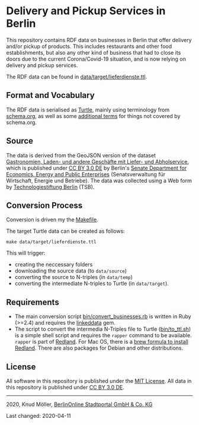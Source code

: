 # Delivery and Pickup Services in Berlin

This repository contains RDF data on businesses in Berlin that offer delivery and/or pickup of products.
This includes restaurants and other food establishments, but also any other kind of business that had to close its doors due to the current Corona/Covid-19 situation, and is now relying on delivery and pickup services.

The RDF data can be found in [data/target/lieferdienste.ttl](data/target/lieferdienste.ttl).

## Format and Vocabulary

The RDF data is serialised as [Turtle](https://www.w3.org/TR/turtle/), mainly using terminology from [schema.org](https://schema.org), as well as some [additional terms](vocab/delivery.ttl) for things not covered by schema.org.

## Source

The data is derived from the GeoJSON version of the dataset [Gastronomien, Laden- und andere Geschäfte mit Liefer- und Abholservice](https://daten.berlin.de/datensaetze/gastronomien-laden-und-andere-geschäfte-mit-liefer-und-abholservice), which is published under [CC BY 3.0 DE](http://creativecommons.org/licenses/by/3.0/de/) by Berlin's [Senate Department for Economics, Energy and Public Enterprises](https://www.berlin.de/sen/wirtschaft/) (Senatsverwaltung für Wirtschaft, Energie und Betriebe).
The data was collected using a Web form by [Technologiestiftung Berlin](https://www.technologiestiftung-berlin.de) (TSB).

## Conversion Process

Conversion is driven my the [Makefile](Makefile).

The target Turtle data can be created as follows:

```
make data/target/lieferdienste.ttl
```

This will trigger:

- creating the neccessary folders
- downloading the source data (to `data/source`)
- converting the source to N-triples (in `data/temp`)
- converting the intermediate N-triples to Turtle (in `data/target`).

## Requirements

- The main conversion script [bin/convert_businesses.rb](bin/convert_businesses.rb) is written in Ruby (>=2.4) and requires the [linkeddata](https://rubygems.org/gems/linkeddata) gem.
- The script to convert the intermedia N-Triples file to Turtle ([bin/to_ttl.sh](bin/to_ttl.sh)) is a simple shell script and requires the `rapper` command to be available. `rapper` is part of [Redland](http://librdf.org). For Mac OS, there is a [brew formula to install Redland](https://formulae.brew.sh/formula/redland). There are also packages for Debian and other distributions.

## License

All software in this repository is published under the [MIT License](LICENSE). All data in this repository is published under [CC BY 3.0 DE](https://creativecommons.org/licenses/by/3.0/de/).

---

2020, Knud Möller, [BerlinOnline Stadtportal GmbH & Co. KG](https://www.berlinonline.net)

Last changed: 2020-04-11
